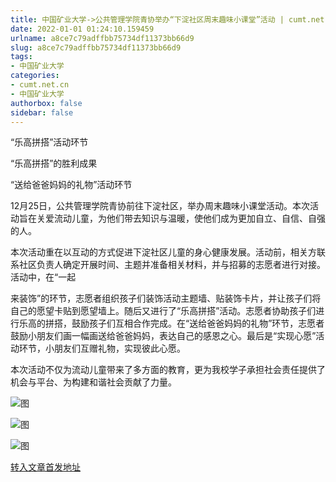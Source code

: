 ```yaml
---
title: 中国矿业大学->公共管理学院青协举办“下淀社区周末趣味小课堂”活动 | cumt.net.cn
date: 2022-01-01 01:24:10.159459
urlname: a8ce7c79adffbb75734df11373bb66d9
slug: a8ce7c79adffbb75734df11373bb66d9
tags: 
- 中国矿业大学
categories:
- cumt.net.cn
- 中国矿业大学
authorbox: false
sidebar: false
---
```

“乐高拼搭”活动环节

“乐高拼搭”的胜利成果

“送给爸爸妈妈的礼物”活动环节

12月25日，公共管理学院青协前往下淀社区，举办周末趣味小课堂活动。本次活动旨在关爱流动儿童，为他们带去知识与温暖，使他们成为更加自立、自信、自强的人。

本次活动重在以互动的方式促进下淀社区儿童的身心健康发展。活动前，相关方联系社区负责人确定开展时间、主题并准备相关材料，并与招募的志愿者进行对接。活动中，在“一起
<!--more-->
来装饰”的环节，志愿者组织孩子们装饰活动主题墙、贴装饰卡片，并让孩子们将自己的愿望卡贴到愿望墙上。随后又进行了“乐高拼搭”活动。志愿者协助孩子们进行乐高的拼搭，鼓励孩子们互相合作完成。在“送给爸爸妈妈的礼物”环节，志愿者鼓励小朋友们画一幅画送给爸爸妈妈，表达自己的感恩之心。最后是“实现心愿”活动环节，小朋友们互赠礼物，实现彼此心愿。

本次活动不仅为流动儿童带来了多方面的教育，更为我校学子承担社会责任提供了机会与平台、为构建和谐社会贡献了力量。

![图](http://xwzx.cumt.edu.cn/_upload/article/images/9b/83/144293c94db0a5e1eafe10c3e11c/deee9090-3bad-4405-a334-7476f00f6bb8.png)

![图](http://xwzx.cumt.edu.cn/_upload/article/images/9b/83/144293c94db0a5e1eafe10c3e11c/a0578707-4f7b-427d-84d0-29b99a95727f.png)

![图](http://xwzx.cumt.edu.cn/_upload/article/images/9b/83/144293c94db0a5e1eafe10c3e11c/bcce72df-c631-4c1c-b34d-ca7e1585494e.png)

[转入文章首发地址](http://xwzx.cumt.edu.cn/61/7c/c523a614780/page.htm)